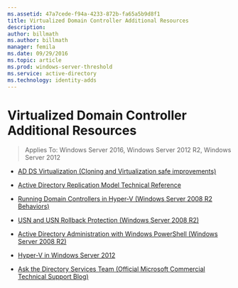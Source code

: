 ```yaml
---
ms.assetid: 47a7cede-f94a-4233-872b-fa65a5b9d8f1
title: Virtualized Domain Controller Additional Resources
description:
author: billmath
ms.author: billmath
manager: femila
ms.date: 09/29/2016
ms.topic: article
ms.prod: windows-server-threshold
ms.service: active-directory
ms.technology: identity-adds
---
```


# Virtualized Domain Controller Additional Resources

>Applies To: Windows Server 2016, Windows Server 2012 R2, Windows Server 2012

  
-   [AD DS Virtualization (Cloning and Virtualization safe improvements)](http://go.microsoft.com/fwlink/p/?LinkID=238316)  
  
-   [Active Directory Replication Model Technical Reference](http://technet.microsoft.com/library/cc782376(v=ws.10).aspx)  
  
-   [Running Domain Controllers in Hyper-V (Windows Server 2008 R2 Behaviors)](http://technet.microsoft.com/library/dd363553(v=ws.10).aspx)  
  
-   [USN and USN Rollback Protection (Windows Server 2008 R2)](http://technet.microsoft.com/library/d2cae85b-41ac-497f-8cd1-5fbaa6740ffe(v=ws.10))  
  
-   [Active Directory Administration with Windows PowerShell (Windows Server 2008 R2)](http://technet.microsoft.com/library/dd378937(WS.10).aspx)  
  
-   [Hyper-V in Windows Server 2012](http://technet.microsoft.com/library/hh831531.aspx)  
  
-   [Ask the Directory Services Team (Official Microsoft Commercial Technical Support Blog)](http://blogs.technet.com/b/askds)  
  



